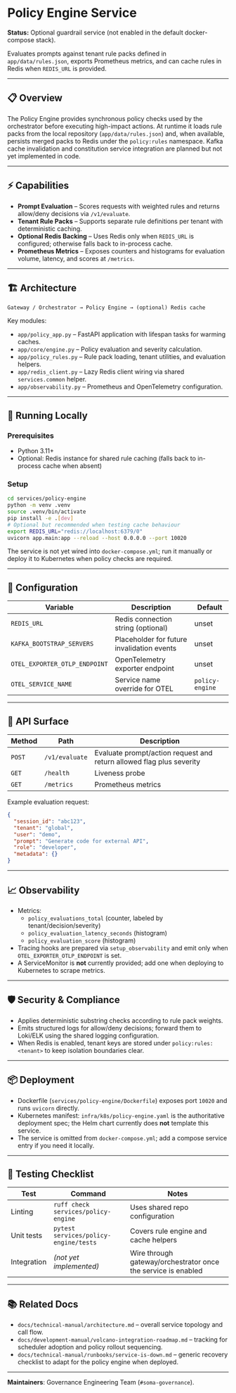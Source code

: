 # Policy Engine Service

**Status:** Optional guardrail service (not enabled in the default docker-compose stack).

Evaluates prompts against tenant rule packs defined in `app/data/rules.json`, exports Prometheus metrics, and can cache rules in Redis when `REDIS_URL` is provided.

---

## 📋 Overview

The Policy Engine provides synchronous policy checks used by the orchestrator before executing high-impact actions. At runtime it loads rule packs from the local repository (`app/data/rules.json`) and, when available, persists merged packs to Redis under the `policy:rules` namespace. Kafka cache invalidation and constitution service integration are planned but not yet implemented in code.

---

## ⚡ Capabilities

- **Prompt Evaluation** – Scores requests with weighted rules and returns allow/deny decisions via `/v1/evaluate`.
- **Tenant Rule Packs** – Supports separate rule definitions per tenant with deterministic caching.
- **Optional Redis Backing** – Uses Redis only when `REDIS_URL` is configured; otherwise falls back to in-process cache.
- **Prometheus Metrics** – Exposes counters and histograms for evaluation volume, latency, and scores at `/metrics`.

---

## 🏗️ Architecture

```
Gateway / Orchestrator → Policy Engine → (optional) Redis cache
```

Key modules:
- `app/policy_app.py` – FastAPI application with lifespan tasks for warming caches.
- `app/core/engine.py` – Policy evaluation and severity calculation.
- `app/policy_rules.py` – Rule pack loading, tenant utilities, and evaluation helpers.
- `app/redis_client.py` – Lazy Redis client wiring via shared `services.common` helper.
- `app/observability.py` – Prometheus and OpenTelemetry configuration.

---

## 🚀 Running Locally

### Prerequisites
- Python 3.11+
- Optional: Redis instance for shared rule caching (falls back to in-process cache when absent)

### Setup
```bash
cd services/policy-engine
python -m venv .venv
source .venv/bin/activate
pip install -e .[dev]
# Optional but recommended when testing cache behaviour
export REDIS_URL="redis://localhost:6379/0"
uvicorn app.main:app --reload --host 0.0.0.0 --port 10020
```

The service is not yet wired into `docker-compose.yml`; run it manually or deploy it to Kubernetes when policy checks are required.

---

## 🔌 Configuration

| Variable | Description | Default |
| --- | --- | --- |
| `REDIS_URL` | Redis connection string (optional) | unset |
| `KAFKA_BOOTSTRAP_SERVERS` | Placeholder for future invalidation events | unset |
| `OTEL_EXPORTER_OTLP_ENDPOINT` | OpenTelemetry exporter endpoint | unset |
| `OTEL_SERVICE_NAME` | Service name override for OTEL | `policy-engine` |

---

## 📡 API Surface

| Method | Path | Description |
| --- | --- | --- |
| `POST` | `/v1/evaluate` | Evaluate prompt/action request and return allowed flag plus severity |
| `GET` | `/health` | Liveness probe |
| `GET` | `/metrics` | Prometheus metrics |

Example evaluation request:
```json
{
  "session_id": "abc123",
  "tenant": "global",
  "user": "demo",
  "prompt": "Generate code for external API",
  "role": "developer",
  "metadata": {}
}
```

---

## 📈 Observability

- Metrics:
  - `policy_evaluations_total` (counter, labeled by tenant/decision/severity)
  - `policy_evaluation_latency_seconds` (histogram)
  - `policy_evaluation_score` (histogram)
- Tracing hooks are prepared via `setup_observability` and emit only when `OTEL_EXPORTER_OTLP_ENDPOINT` is set.
- A ServiceMonitor is **not** currently provided; add one when deploying to Kubernetes to scrape metrics.

---

## 🛡️ Security & Compliance

- Applies deterministic substring checks according to rule pack weights.
- Emits structured logs for allow/deny decisions; forward them to Loki/ELK using the shared logging configuration.
- When Redis is enabled, tenant keys are stored under `policy:rules:<tenant>` to keep isolation boundaries clear.

---

## 📦 Deployment

- Dockerfile (`services/policy-engine/Dockerfile`) exposes port `10020` and runs `uvicorn` directly.
- Kubernetes manifest: `infra/k8s/policy-engine.yaml` is the authoritative deployment spec; the Helm chart currently does **not** template this service.
- The service is omitted from `docker-compose.yml`; add a compose service entry if you need it locally.

---

## 🧪 Testing Checklist

| Test | Command | Notes |
| --- | --- | --- |
| Linting | `ruff check services/policy-engine` | Uses shared repo configuration |
| Unit tests | `pytest services/policy-engine/tests` | Covers rule engine and cache helpers |
| Integration | _(not yet implemented)_ | Wire through gateway/orchestrator once the service is enabled |

---

## 📚 Related Docs

- `docs/technical-manual/architecture.md` – overall service topology and call flow.
- `docs/development-manual/volcano-integration-roadmap.md` – tracking for scheduler adoption and policy rollout sequencing.
- `docs/technical-manual/runbooks/service-is-down.md` – generic recovery checklist to adapt for the policy engine when deployed.

---

**Maintainers**: Governance Engineering Team (`#soma-governance`).
